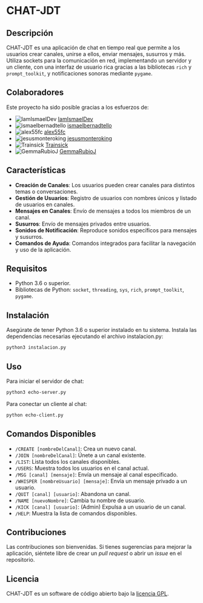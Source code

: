 # CHAT-JDT

## Descripción

CHAT-JDT es una aplicación de chat en tiempo real que permite a los usuarios crear canales, unirse a ellos, enviar mensajes, susurros y más. Utiliza sockets para la comunicación en red, implementando un servidor y un cliente, con una interfaz de usuario rica gracias a las bibliotecas `rich` y `prompt_toolkit`, y notificaciones sonoras mediante `pygame`.

## Colaboradores

Este proyecto ha sido posible gracias a los esfuerzos de:

- ![IamIsmaelDev](https://avatars.githubusercontent.com/u/119622279?v=4) [IamIsmaelDev](https://github.com/IamIsmaelDev)
- ![ismaelbernadtello](https://avatars.githubusercontent.com/u/87675183?v=4) [ismaelbernadtello](https://github.com/ismaelbernadtello)
- ![alex55fc](https://avatars.githubusercontent.com/u/117534026?v=4) [alex55fc](https://github.com/alex55fc)
- ![jesusmonteroking](https://avatars.githubusercontent.com/u/92047765?v=4) [jesusmonteroking](https://github.com/jesusmonteroking)
- ![Trainsick](https://avatars.githubusercontent.com/u/119432771?v=4) [Trainsick](https://github.com/Trainsick)
- ![GemmaRubioJ](https://avatars.githubusercontent.com/u/128501232?v=4) [GemmaRubioJ](https://github.com/GemmaRubioJ)

## Características

- **Creación de Canales**: Los usuarios pueden crear canales para distintos temas o conversaciones.
- **Gestión de Usuarios**: Registro de usuarios con nombres únicos y listado de usuarios en canales.
- **Mensajes en Canales**: Envío de mensajes a todos los miembros de un canal.
- **Susurros**: Envío de mensajes privados entre usuarios.
- **Sonidos de Notificación**: Reproduce sonidos específicos para mensajes y susurros.
- **Comandos de Ayuda**: Comandos integrados para facilitar la navegación y uso de la aplicación.

## Requisitos

- Python 3.6 o superior.
- Bibliotecas de Python: `socket`, `threading`, `sys`, `rich`, `prompt_toolkit`, `pygame`.

## Instalación

Asegúrate de tener Python 3.6 o superior instalado en tu sistema. Instala las dependencias necesarias
ejecutando el archivo instalacion.py:

```bash
python3 instalacion.py
```

## Uso

Para iniciar el servidor de chat:

```bash
python3 echo-server.py
```

Para conectar un cliente al chat:

```bash
python echo-client.py
``` 

## Comandos Disponibles
- `/CREATE [nombreDelCanal]`: Crea un nuevo canal.
- `/JOIN [nombreDelCanal]`: Únete a un canal existente.
- `/LIST`: Lista todos los canales disponibles.
- `/USERS`: Muestra todos los usuarios en el canal actual.
- `/MSG [canal] [mensaje]`: Envía un mensaje al canal especificado.
- `/WHISPER [nombreUsuario] [mensaje]`: Envía un mensaje privado a un usuario.
- `/QUIT [canal] [usuario]`: Abandona un canal.
- `/NAME [nuevoNombre]`: Cambia tu nombre de usuario.
- `/KICK [canal] [usuario]`: (Admin) Expulsa a un usuario de un canal.
- `/HELP`: Muestra la lista de comandos disponibles.

## Contribuciones

Las contribuciones son bienvenidas. Si tienes sugerencias para mejorar la aplicación, siéntete libre de crear un *pull request* o abrir un *issue* en el repositorio.

## Licencia

CHAT-JDT es un software de código abierto bajo la [licencia GPL](LICENSE).